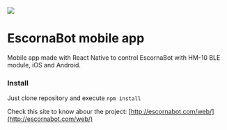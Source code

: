 ![](http://escornabot.com/web/sites/default/files/logo_0.png)
# EscornaBot mobile app

Mobile app made with React Native to control EscornaBot with HM-10 BLE module, iOS and Android.




### **Install**
Just clone repository and execute `npm install`

Check this site to know abour the project:
[http://escornabot.com/web/](http://escornabot.com/web/)